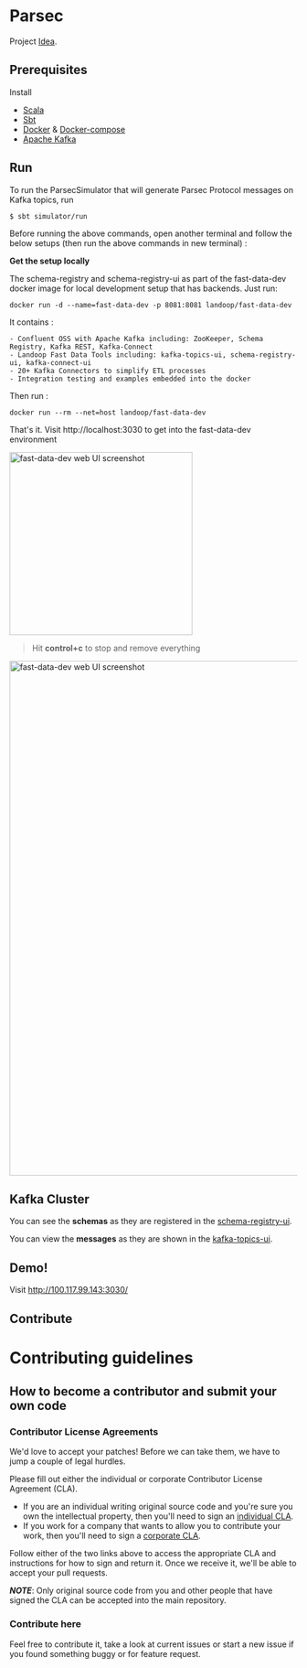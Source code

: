 # Parsec
Project [Idea](https://github.com/amitkumarj441/IndiaHacks-2017-Fintech/blob/master/IDEA.md).

## Prerequisites 

Install 
   
   - [Scala](https://www.scala-lang.org/download/)
   - [Sbt](http://www.scala-sbt.org/release/docs/Installing-sbt-on-Linux.html)
   - [Docker](https://www.digitalocean.com/community/tutorials/how-to-install-and-use-docker-on-ubuntu-16-04) & [Docker-compose](https://www.digitalocean.com/.../how-to-install-docker-compose-on-ubuntu-16-04)
   - [Apache Kafka](https://www.digitalocean.com/community/tutorials/how-to-install-apache-kafka-on-ubuntu-14-04)
   
## Run

To run the ParsecSimulator that will generate Parsec Protocol messages on Kafka topics, run
       
    $ sbt simulator/run
    
Before running the above commands, open another terminal and follow the below setups (then run the above commands in new terminal) :

**Get the setup locally**

The schema-registry and schema-registry-ui as part of the fast-data-dev docker image for local development setup that has backends. Just run:

    docker run -d --name=fast-data-dev -p 8081:8081 landoop/fast-data-dev
    
It contains :

    - Confluent OSS with Apache Kafka including: ZooKeeper, Schema Registry, Kafka REST, Kafka-Connect
    - Landoop Fast Data Tools including: kafka-topics-ui, schema-registry-ui, kafka-connect-ui
    - 20+ Kafka Connectors to simplify ETL processes
    - Integration testing and examples embedded into the docker
    
Then run :
       
    docker run --rm --net=host landoop/fast-data-dev
    
That's it. Visit http://localhost:3030 to get into the fast-data-dev environment

<img src="https://storage.googleapis.com/wch/fast-data-dev-ports.png" alt="fast-data-dev web UI screenshot" type="image/png" width="320">

> Hit **control+c** to stop and remove everything


<img src="https://storage.googleapis.com/wch/fast-data-dev-ui.png" alt="fast-data-dev web UI screenshot" type="image/png" width="900">

## Kafka Cluster

You can see the **schemas** as they are registered in the [schema-registry-ui](http://100.117.99.143:3030/schema-registry-ui/#/).

You can view the **messages** as they are shown in the [kafka-topics-ui](http://100.117.99.143:3030/kafka-topics-ui/#/).

## Demo!

Visit http://100.117.99.143:3030/

## Contribute

# Contributing guidelines

## How to become a contributor and submit your own code

### Contributor License Agreements

We'd love to accept your patches! Before we can take them, we have to jump a couple of legal hurdles.

Please fill out either the individual or corporate Contributor License Agreement (CLA).

  * If you are an individual writing original source code and you're sure you own the intellectual property, then you'll need to sign an [individual CLA](http://code.google.com/legal/individual-cla-v1.0.html).
  * If you work for a company that wants to allow you to contribute your work, then you'll need to sign a [corporate CLA](http://code.google.com/legal/corporate-cla-v1.0.html).

Follow either of the two links above to access the appropriate CLA and instructions for how to sign and return it. Once we receive it, we'll be able to accept your pull requests.

***NOTE***: Only original source code from you and other people that have signed the CLA can be accepted into the main repository.

### Contribute here

Feel free to contribute it, take a look at current issues or start a new issue if you found something buggy or for feature request.
